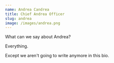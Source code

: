 ```yaml
---
name: Andrea Candrea
title: Chief Andrea Officer
slug: andrea
image: /images/andrea.png
---
```


What can we say about Andrea?

Everything.

Except we aren't going to write anymore in this bio.
